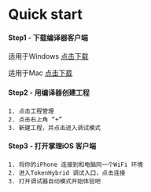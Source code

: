 # Quick start

#### Step1 - 下载编译器客户端

适用于Windows [点击下载](https://engineclient.oss-cn-beijing.aliyuncs.com/developeTool/engineclient%20Setup%201.0.2.exe)

适用于Mac [点击下载](https://engineclient.oss-cn-beijing.aliyuncs.com/developeTool/engineclient-1.0.2.dmg)

#### Step2 - 用编译器创建工程

```
1. 点击工程管理
2. 点击右上角 “+”
3. 新建工程，并点击进入调试模式
```


#### Step3 - 打开掌理iOS 客户端

```
1. 将你的iPhone 连接到和电脑同一个WiFi 环境
2. 进入TokenHybrid 调试入口，点击连接
3. 打开调试器自动模式开始体验吧
```


